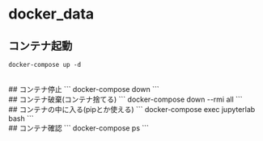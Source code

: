 # docker_data

## コンテナ起動
```
docker-compose up -d
```
<br>
## コンテナ停止
```
docker-compose down
```
<br>
## コンテナ破棄(コンテナ捨てる)
```
docker-compose down --rmi all
```
<br>
## コンテナの中に入る(pipとか使える)
```
docker-compose exec jupyterlab bash
```
<br>
## コンテナ確認
```
docker-compose ps
```
